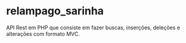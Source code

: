 # relampago_sarinha
API Rest em PHP que consiste em fazer buscas, inserções, deleções e alterações com formato MVC.
